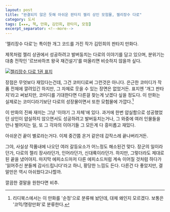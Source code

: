 ```yaml
---
layout: post
title: "완결되지 않은 듯해 아쉬운 판타지 젤리 상인 모험물, 젤리장수 다로"
category: 도서
tags: [★★★, 책, 만화, 김민희, 판타지, 모험]
excerpt_separator: <!--more-->
---
```


'젤리장수 다로'는 특이한 개그 코드를 가진 작가 김민희의 판타지 만화다.
<!--more-->
제목처럼 젤리 상권에서 성공하려고 발버둥치는 다로의 이야기를 담고 있으며,
분위기는 대충 전작인 '르브바하프 왕국 재건설기'를 떠올리면 비슷하지 않을까 싶다.

[![젤리장수 다로 1권 표지](https://lh5.googleusercontent.com/-lc-XHcW5LP8/VSiwUkLPrUI/AAAAAAAAPPs/-pGY6i-9BO4/w270/daro.jpg "김민희 작가 특유의 개그 코드가 가득 담긴 만화다.")](http://www.aladin.co.kr/shop/wproduct.aspx?ISBN=8926317455&ttbkey=ttbreznoa0249001&COPYPaper=1)

장점은 무엇보다 재밌다는건데, 그건 코미디로써 그런것은 아니다.
은근한 코미디가 작품 전체에 깔려있긴 하지만, 그 자체로 웃을 수 있는 장면은 없었거든.
표지엔 '개그 판타지'라고 써놨지만, 코미디를 기대한다면 다른걸 찾는게 낫겠다 싶을 정도다.
이 만화는 실제로는 코미디라기보단 다로의 성장물이면서 또한 모험물에 가깝다.[^1]

[^1]: 리디북스에서는 이 만화를 '순정'으로 분류해 놨던데, 대체 왜인지 모르겠다. 보통은 '코믹/명랑만화'로 분류한다.

이 만화의 진짜 재미는 그냥 '이야기 그 자체'에 있다.
과거에 한번 얍실함으로 성공했었던 상인이 얍실하지 않으면서도 성공하려고 발버둥치는거나,
그 와중에 여러 인물들을 만나 벌어지는 일, 또 그 각자의 이야기들 그 모든게 다 흥미롭고 재밌다.

아쉬운건 끝이 별로라는거다.
이제 중간쯤 온거 같은데 갑작스레 끝나버리거든.

그야, 사실상 작품내에 나오던 여러 갈등요소가 어느정도 해소된건 맞다.
장군의 일이라던가, 다로의 젤리 장사라던가, 인어라던가, 신대륙이라던가.
하지만, 그렇더라도 제대로 된 끝을 냈어야지.
마지막 에피소드마저 다른 에피소드처럼 계속 이어질 것처럼 하다가 '읽어주신 분들께 감사드립니다'라고 하니, 황당한 느낌도 든다.
다른건 다 좋았지만, 결말만은 역시 아쉬웠다고나할까.

깔끔한 결말을 원한다면 비추.
